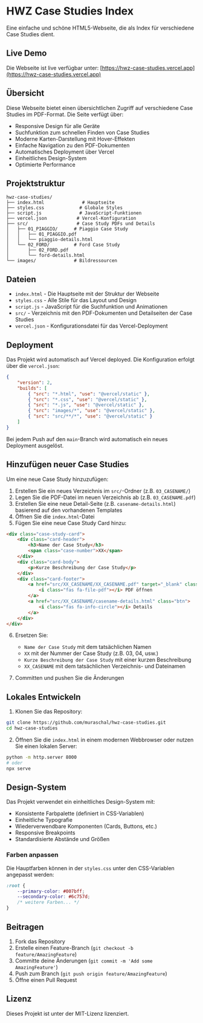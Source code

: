 # HWZ Case Studies Index

Eine einfache und schöne HTML5-Webseite, die als Index für verschiedene Case Studies dient.

## Live Demo

Die Webseite ist live verfügbar unter: [https://hwz-case-studies.vercel.app](https://hwz-case-studies.vercel.app)

## Übersicht

Diese Webseite bietet einen übersichtlichen Zugriff auf verschiedene Case Studies im PDF-Format. Die Seite verfügt über:

- Responsive Design für alle Geräte
- Suchfunktion zum schnellen Finden von Case Studies
- Moderne Karten-Darstellung mit Hover-Effekten
- Einfache Navigation zu den PDF-Dokumenten
- Automatisches Deployment über Vercel
- Einheitliches Design-System
- Optimierte Performance

## Projektstruktur

```
hwz-case-studies/
├── index.html              # Hauptseite
├── styles.css             # Globale Styles
├── script.js              # JavaScript-Funktionen
├── vercel.json           # Vercel-Konfiguration
├── src/                  # Case Study PDFs und Details
│   ├── 01_PIAGGIO/      # Piaggio Case Study
│   │   ├── 01_PIAGGIO.pdf
│   │   └── piaggio-details.html
│   └── 02_FORD/         # Ford Case Study
│       ├── 02_FORD.pdf
│       └── ford-details.html
└── images/              # Bildressourcen
```

## Dateien

- `index.html` - Die Hauptseite mit der Struktur der Webseite
- `styles.css` - Alle Stile für das Layout und Design
- `script.js` - JavaScript für die Suchfunktion und Animationen
- `src/` - Verzeichnis mit den PDF-Dokumenten und Detailseiten der Case Studies
- `vercel.json` - Konfigurationsdatei für das Vercel-Deployment

## Deployment

Das Projekt wird automatisch auf Vercel deployed. Die Konfiguration erfolgt über die `vercel.json`:

```json
{
    "version": 2,
    "builds": [
        { "src": "*.html", "use": "@vercel/static" },
        { "src": "*.css", "use": "@vercel/static" },
        { "src": "*.js", "use": "@vercel/static" },
        { "src": "images/*", "use": "@vercel/static" },
        { "src": "src/**/*", "use": "@vercel/static" }
    ]
}
```

Bei jedem Push auf den `main`-Branch wird automatisch ein neues Deployment ausgelöst.

## Hinzufügen neuer Case Studies

Um eine neue Case Study hinzuzufügen:

1. Erstellen Sie ein neues Verzeichnis im `src/`-Ordner (z.B. `03_CASENAME/`)
2. Legen Sie die PDF-Datei im neuen Verzeichnis ab (z.B. `03_CASENAME.pdf`)
3. Erstellen Sie eine neue Detail-Seite (z.B. `casename-details.html`) basierend auf den vorhandenen Templates
4. Öffnen Sie die `index.html`-Datei
5. Fügen Sie eine neue Case Study Card hinzu:

```html
<div class="case-study-card">
    <div class="card-header">
        <h3>Name der Case Study</h3>
        <span class="case-number">XX</span>
    </div>
    <div class="card-body">
        <p>Kurze Beschreibung der Case Study</p>
    </div>
    <div class="card-footer">
        <a href="src/XX_CASENAME/XX_CASENAME.pdf" target="_blank" class="btn">
            <i class="fas fa-file-pdf"></i> PDF öffnen
        </a>
        <a href="src/XX_CASENAME/casename-details.html" class="btn">
            <i class="fas fa-info-circle"></i> Details
        </a>
    </div>
</div>
```

6. Ersetzen Sie:
   - `Name der Case Study` mit dem tatsächlichen Namen
   - `XX` mit der Nummer der Case Study (z.B. 03, 04, usw.)
   - `Kurze Beschreibung der Case Study` mit einer kurzen Beschreibung
   - `XX_CASENAME` mit dem tatsächlichen Verzeichnis- und Dateinamen

7. Committen und pushen Sie die Änderungen

## Lokales Entwickeln

1. Klonen Sie das Repository:
```bash
git clone https://github.com/muraschal/hwz-case-studies.git
cd hwz-case-studies
```

2. Öffnen Sie die `index.html` in einem modernen Webbrowser oder nutzen Sie einen lokalen Server:
```bash
python -m http.server 8000
# oder
npx serve
```

## Design-System

Das Projekt verwendet ein einheitliches Design-System mit:

- Konsistente Farbpalette (definiert in CSS-Variablen)
- Einheitliche Typografie
- Wiederverwendbare Komponenten (Cards, Buttons, etc.)
- Responsive Breakpoints
- Standardisierte Abstände und Größen

### Farben anpassen

Die Hauptfarben können in der `styles.css` unter den CSS-Variablen angepasst werden:

```css
:root {
    --primary-color: #007bff;
    --secondary-color: #6c757d;
    /* weitere Farben... */
}
```

## Beitragen

1. Fork das Repository
2. Erstelle einen Feature-Branch (`git checkout -b feature/AmazingFeature`)
3. Committe deine Änderungen (`git commit -m 'Add some AmazingFeature'`)
4. Push zum Branch (`git push origin feature/AmazingFeature`)
5. Öffne einen Pull Request

## Lizenz

Dieses Projekt ist unter der MIT-Lizenz lizenziert. 